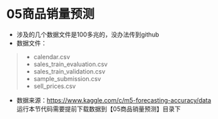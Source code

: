 # 05商品销量预测
- 涉及的几个数据文件是100多兆的，没办法传到github
- 数据文件：
> - calendar.csv
> - sales_train_evaluation.csv
> - sales_train_validation.csv
> - sample_submission.csv
> - sell_prices.csv
- 数据来源：https://www.kaggle.com/c/m5-forecasting-accuracy/data  
运行本节代码需要提前下载数据到【05商品销量预测】目录下
